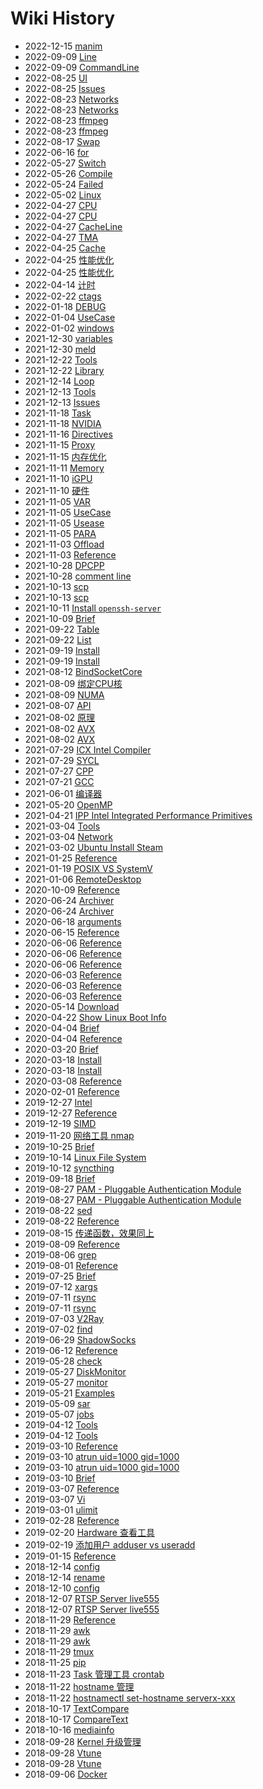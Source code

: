 # Wiki History

- 2022-12-15   [manim](/manim)
- 2022-09-09   [Line](/Vtune_Command_Line)
- 2022-09-09   [CommandLine](/0296_OPT_Tools_Vtune_CommandLine)
- 2022-08-25   [UI](/Docker_UI)
- 2022-08-25   [Issues](/Docker_Issues)
- 2022-08-23   [Networks](/Linux_Networks)
- 2022-08-23   [Networks](/Networks)
- 2022-08-23   [ffmpeg](/Linux_Tools_ffmpeg)
- 2022-08-23   [ffmpeg](/ffmpeg)
- 2022-08-17   [Swap](/Increase_Swap)
- 2022-06-16   [for](/Shell_for)
- 2022-05-27   [Switch](/CPP_Switch)
- 2022-05-26   [Compile](/AVX_Code_Compile)
- 2022-05-24   [Failed](/NVIDIA_Driver_Failed)
- 2022-05-02   [Linux](/Linux)
- 2022-04-27   [CPU](/0276_Hardware_CPU)
- 2022-04-27   [CPU](/CPU)
- 2022-04-27   [CacheLine](/0275_OPT_Memory_CacheLine)
- 2022-04-27   [TMA](/0274_OPT_TMA)
- 2022-04-25   [Cache](/0273_Hardware_Memory_Cache)
- 2022-04-25   [性能优化](/0272_Performance_Optimization)
- 2022-04-25   [性能优化](/0272_OPT)
- 2022-04-14   [计时](/CPP_计时)
- 2022-02-22   [ctags](/Linux_Tools_ctags)
- 2022-01-18   [DEBUG](/DPCPP_DEBUG)
- 2022-01-04   [UseCase](/0245_Programing_Compiler_GCC_UseCase)
- 2022-01-02   [windows](/cmake_windows)
- 2021-12-30   [variables](/cmake_variables)
- 2021-12-30   [meld](/Linux_Tools_meld)
- 2021-12-22   [Tools](/0236_Programing_Library_Tools)
- 2021-12-22   [Library](/0237_Programing_Library)
- 2021-12-14   [Loop](/0235_OPT_Loop)
- 2021-12-13   [Tools](/0234_Hardware_GPU_iGPU_Tools)
- 2021-12-13   [Issues](/0233_Hardware_GPU_iGPU_Issues)
- 2021-11-18   [Task](/0220_OPT_PARA_OpenMP_Task)
- 2021-11-18   [NVIDIA](/0219_Hardware_GPU_NVIDIA)
- 2021-11-16   [Directives](/0218_OPT_PARA_OpenMP_Directives)
- 2021-11-15   [Proxy](/0217_Tools_Networks_Proxy)
- 2021-11-15   [内存优化](/0216_Memory_Optimizations)
- 2021-11-11   [Memory](/0215_Hardware_Memory)
- 2021-11-10   [iGPU](/0212_Hardware_GPU_iGPU)
- 2021-11-10   [硬件](/0211_Hardware)
- 2021-11-05   [VAR](/0209_OPT_PARA_OpenMP_VAR)
- 2021-11-05   [UseCase](/0208_OPT_PARA_OpenMP_UseCase)
- 2021-11-05   [Usease](/0208_OPT_PARA_OpenMP_Usease)
- 2021-11-05   [PARA](/0207_OPT_PARA)
- 2021-11-03   [Offload](/0204_OPT_PARA_OpenMP_Offload)
- 2021-11-03   [Reference](/0203_OPT_PARA_OpenMP_SIMD)
- 2021-10-28   [DPCPP](/0193_OPT_PARA_DPCPP)
- 2021-10-28   [comment line](/cmake_语法)
- 2021-10-13   [scp](/Linux_Tools_scp)
- 2021-10-13   [scp](/scp)
- 2021-10-11   [Install `openssh-server`](/Linux_Tools_SSH)
- 2021-10-09   [Brief](/Linux_Tools_chrt)
- 2021-09-22   [Table](/Markdown_Table)
- 2021-09-22   [List](/Markdown_List)
- 2021-09-19   [Install](/Linux_Install)
- 2021-09-19   [Install](/Install)
- 2021-08-12   [BindSocketCore](/0223_OPT_BindSocketCore)
- 2021-08-09   [绑定CPU核](/0201_OPT_PARA_OpenMP_BindCore)
- 2021-08-09   [NUMA](/0224_Hardware_NUMA)
- 2021-08-07   [API](/0200_OPT_PARA_OpenMP_API)
- 2021-08-02   [原理](/0214_Hardware_SIMD_原理)
- 2021-08-02   [AVX](/AVX)
- 2021-08-02   [AVX](/0268_Hardware_SIMD_AVX)
- 2021-07-29   [ICX Intel Compiler](/0196_Programing_Compiler_ICX)
- 2021-07-29   [SYCL](/0194_OPT_PARA_SYCL)
- 2021-07-27   [CPP](/CPP)
- 2021-07-21   [GCC](/0170_Programing_Compiler_GCC)
- 2021-06-01   [编译器](/0169_Programing_Compiler)
- 2021-05-20   [OpenMP](/0199_OPT_PARA_OpenMP)
- 2021-04-21   [IPP Intel Integrated Performance Primitives](/0226_OPT_LIB_IPP)
- 2021-03-04   [Tools](/Linux_Networks_Tools)
- 2021-03-04   [Network](/Linux_Tools_Network)
- 2021-03-02   [Ubuntu Install Steam](/0004_Ubuntu_InstallSteam)
- 2021-01-25   [Reference](/0198_OPT_PARA_OpenCL)
- 2021-01-19   [POSIX VS SystemV](/0020_Linux_POSIX与SystemV)
- 2021-01-06   [RemoteDesktop](/Ubuntu_RemoteDesktop)
- 2020-10-09   [Reference](/Linux_Tools_snap)
- 2020-06-24   [Archiver](/Linux_Tools_Archiver)
- 2020-06-24   [Archiver](/Archiver)
- 2020-06-18   [arguments](/Shell_arguments)
- 2020-06-15   [Reference](/Linux_Tools_kill)
- 2020-06-06   [Reference](/Linux_Tools_Vi_UseCase)
- 2020-06-06   [Reference](/Linux_Vi_UseCase)
- 2020-06-06   [Reference](/Linux_Tools_Vi_Plugins)
- 2020-06-03   [Reference](/Linux_Tools_updatealternatives)
- 2020-06-03   [Reference](/Linux_Tools_APT)
- 2020-06-03   [Reference](/Ubuntu_APT)
- 2020-05-14   [Download](/Linux_Tools_Download)
- 2020-04-22   [Show Linux Boot Info](/0009_Tools_ShowBootInfo)
- 2020-04-04   [Brief](/Linux_Tools_image2string)
- 2020-04-04   [Reference](/Linux_Tools_tree)
- 2020-03-20   [Brief](/Linux_Tools_taskset)
- 2020-03-18   [Install](/0135_OpenCL_Install)
- 2020-03-18   [Install](/0135_OPT_PARA_OpenCL_Install)
- 2020-03-08   [Reference](/Linux_Tools_ln)
- 2020-02-01   [Reference](/0017_FileSystem_Format)
- 2019-12-27   [Intel](/0251_Hardware_CPU_Intel)
- 2019-12-27   [Reference](/Linux_Tools_tophtop)
- 2019-12-19   [SIMD](/0213_Hardware_SIMD)
- 2019-11-20   [网络工具 nmap](/0018_Tools_nmap)
- 2019-10-25   [Brief](/Linux_Tools_sort)
- 2019-10-14   [Linux File System](/0137_FileSystem)
- 2019-10-12   [syncthing](/Linux_Tools_syncthing)
- 2019-09-18   [Brief](/Linux_Tools_shuf)
- 2019-08-27   [PAM - Pluggable Authentication Module](/0108_Linux_PAM)
- 2019-08-27   [PAM - Pluggable Authentication Module](/0108_Security_PAM)
- 2019-08-22   [sed](/Linux_Tools_sed)
- 2019-08-22   [Reference](/Linux_Tools_tr)
- 2019-08-15   [传递函数，效果同上](/pandas_DataFrame_UseCase)
- 2019-08-09   [Reference](/Linux_Tools_Download_magnetW)
- 2019-08-06   [grep](/Linux_Tools_grep)
- 2019-08-01   [Reference](/Linux_Tools_date)
- 2019-07-25   [Brief](/Linux_Tools_ls)
- 2019-07-12   [xargs](/Linux_Tools_xargs)
- 2019-07-11   [rsync](/rsync)
- 2019-07-11   [rsync](/Linux_Tools_rsync)
- 2019-07-03   [V2Ray](/0157_Networks_Proxy_V2Ray)
- 2019-07-02   [find](/Linux_Tools_find)
- 2019-06-29   [ShadowSocks](/0117_Networks_Proxy_shadowsocks)
- 2019-06-12   [Reference](/Linux_Tools_Samba)
- 2019-05-28   [check](/Shell_exec_error_check)
- 2019-05-27   [DiskMonitor](/Linux_Tools_DiskMonitor)
- 2019-05-27   [monitor](/Linux_Disk_monitor)
- 2019-05-21   [Examples](/Shell_Examples)
- 2019-05-09   [sar](/Linux_Tools_sar)
- 2019-05-07   [jobs](/Linux_Tools_jobs)
- 2019-04-12   [Tools](/Tools)
- 2019-04-12   [Tools](/Linux_Tools)
- 2019-03-10   [Reference](/Linux_Tools_TaskSchedule)
- 2019-03-10   [atrun uid=1000 gid=1000](/Linux_at)
- 2019-03-10   [atrun uid=1000 gid=1000](/Linux_Tools_at)
- 2019-03-10   [Brief](/Linux_Tools_batch)
- 2019-03-07   [Reference](/Linux_Vi)
- 2019-03-07   [Vi](/Linux_Tools_Vi)
- 2019-03-01   [ulimit](/Linux_Tools_ulimit)
- 2019-02-28   [Reference](/Linux_Tools_json)
- 2019-02-20   [Hardware 查看工具](/0007_Tools_HardwareInfo)
- 2019-02-19   [添加用户 adduser vs useradd](/0130_Tools_添加账户)
- 2019-01-15   [Reference](/Linux_Tools_history)
- 2018-12-14   [config](/Git_config)
- 2018-12-14   [rename](/Linux_Tools_rename)
- 2018-12-10   [config](/Git_proxy_config)
- 2018-12-07   [RTSP Server live555](/0164_Tools_live555)
- 2018-12-07   [RTSP Server live555](/0164_live555)
- 2018-11-29   [Reference](/Shell)
- 2018-11-29   [awk](/Linux_Tools_awk)
- 2018-11-29   [awk](/Linux_awk)
- 2018-11-29   [tmux](/Linux_Tools_tmux)
- 2018-11-25   [pip](/pip)
- 2018-11-23   [Task 管理工具 crontab](/0025_Tools_crontab)
- 2018-11-22   [hostname 管理](/0047_Tools_hostname)
- 2018-11-22   [hostnamectl set-hostname serverx-xxx](/Linux_Setup_hostname)
- 2018-10-17   [TextCompare](/Linux_Tools_TextCompare)
- 2018-10-17   [CompareText](/Linux_Tools_CompareText)
- 2018-10-16   [mediainfo](/Linux_Tools_mediainfo)
- 2018-09-28   [Kernel 升级管理](/0050_Tools_KernelUpgrade)
- 2018-09-28   [Vtune](/Vtune)
- 2018-09-28   [Vtune](/0227_OPT_Tools_Vtune)
- 2018-09-06   [Docker](/Docker)
